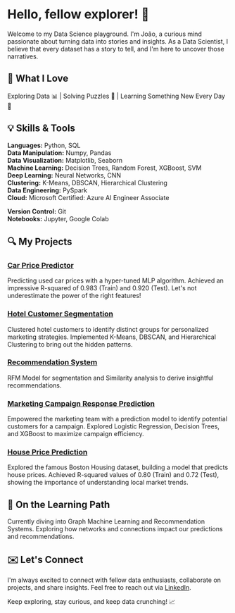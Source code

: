 # Hello, fellow explorer! 👋

Welcome to my Data Science playground. I'm João, a curious mind passionate about turning data into stories and insights. As a Data Scientist, I believe that every dataset has a story to tell, and I'm here to uncover those narratives.

## 🚀 What I Love

Exploring Data 📊 | Solving Puzzles 🧩 | Learning Something New Every Day 📖

## 💡 Skills & Tools

**Languages:** Python, SQL  
**Data Manipulation:** Numpy, Pandas  
**Data Visualization:** Matplotlib, Seaborn  
**Machine Learning:** Decision Trees, Random Forest, XGBoost, SVM  
**Deep Learning:** Neural Networks, CNN  
**Clustering:** K-Means, DBSCAN, Hierarchical Clustering  
**Data Engineering:** PySpark  
**Cloud:** Microsoft Certified: Azure AI Engineer Associate

**Version Control:** Git  
**Notebooks:** Jupyter, Google Colab  

## 🔍 My Projects

### [Car Price Predictor](https://github.com/JoaoCA98/Used-Cars-Price-Prediction)
Predicting used car prices with a hyper-tuned MLP algorithm. Achieved an impressive R-squared of 0.983 (Train) and 0.920 (Test). Let's not underestimate the power of the right features!

### [Hotel Customer Segmentation](https://github.com/JoaoCA98/Customer_Segmentation)
Clustered hotel customers to identify distinct groups for personalized marketing strategies. Implemented K-Means, DBSCAN, and Hierarchical Clustering to bring out the hidden patterns.

### [Recommendation System](https://github.com/JoaoCA98/Marketing-Strategy-Enhancement-With-Data-Science)
RFM Model for segmentation and Similarity analysis to derive insightful recommendations.

### [Marketing Campaign Response Prediction](https://github.com/JoaoCA98/Campaign_Response)
Empowered the marketing team with a prediction model to identify potential customers for a campaign. Explored Logistic Regression, Decision Trees, and XGBoost to maximize campaign efficiency.

### [House Price Prediction](https://github.com/JoaoCA98/House-Price-Prediction)
Explored the famous Boston Housing dataset, building a model that predicts house prices. Achieved R-squared values of 0.80 (Train) and 0.72 (Test), showing the importance of understanding local market trends.

## 🌱 On the Learning Path

Currently diving into Graph Machine Learning and Recommendation Systems. Exploring how networks and connections impact our predictions and recommendations.

## ✉️ Let's Connect

I'm always excited to connect with fellow data enthusiasts, collaborate on projects, and share insights. Feel free to reach out via [LinkedIn](www.linkedin.com/in/joaocabralascensao).

Keep exploring, stay curious, and keep data crunching! 📈
